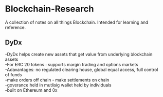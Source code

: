 # Blockchain-Research
A collection of notes on all things Blockchain. Intended for learning and reference. 

## DyDx
  -DyDx helps create new assets that get value from underlying blockchain assets\
  -For ERC 20 tokens : supports margin trading and options markets\
  -Adavantages: no regulated clearing house, global equal access, full control of funds\
  -make orders off chain - make settlements on chain \
  -goverance held in mutlisig wallet held by individuals \
  -built on Ethereum and 0x
